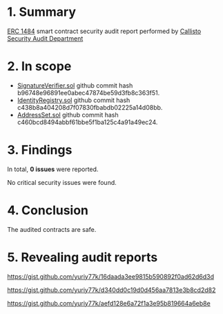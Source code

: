 # 1. Summary

[ERC 1484](https://github.com/hydrogen-dev/ERC-1484/) smart contract security audit report performed by [Callisto Security Audit Department](https://github.com/EthereumCommonwealth/Auditing)

# 2. In scope

- [SignatureVerifier.sol](https://github.com/hydrogen-dev/ERC-1484/blob/master/contracts/SignatureVerifier.sol) github commit hash b96748e96891ee0abec47874be59d3fb8c363f51.
- [IdentityRegistry.sol](https://github.com/hydrogen-dev/ERC-1484/blob/master/contracts/IdentityRegistry.sol) github commit hash c438b8a404208d7f07830fbabdb02225a14d08bb.
- [AddressSet.sol](https://github.com/hydrogen-dev/ERC-1484/blob/master/contracts/AddressSet/AddressSet.sol) github commit hash c460bcd8494abbf61bbe5f1ba125c4a91a49ec24.

# 3. Findings

In total, **0 issues** were reported.

No critical security issues were found.

# 4. Conclusion

The audited contracts are safe.

# 5. Revealing audit reports

https://gist.github.com/yuriy77k/16daada3ee9815b590892f0ad62d6d3d

https://gist.github.com/yuriy77k/d340dd0c19d0d456aa7813e3b8cd2d82

https://gist.github.com/yuriy77k/aefd128e6a72f1a3e95b819664a6eb8e

